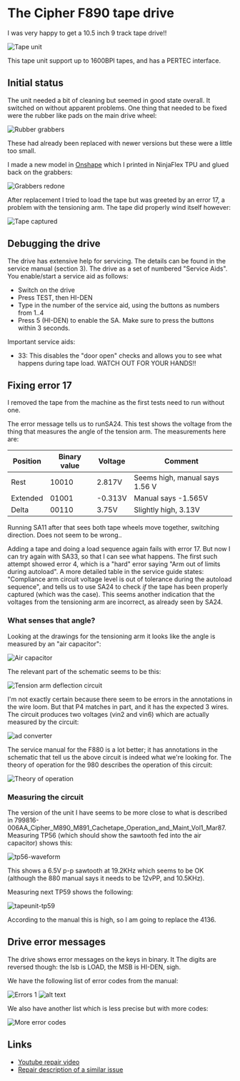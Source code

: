 # The Cipher F890 tape drive

I was very happy to get a 10.5 inch 9 track tape drive!!

![Tape unit](cipher-m890-1.png)

This tape unit support up to 1600BPI tapes, and has a PERTEC interface.

## Initial status
The unit needed a bit of cleaning but seemed in good state overall. It switched on without apparent problems. One thing that needed to be fixed were the rubber like pads on the main drive wheel:

![Rubber grabbers](original-grabbers.png)

These had already been replaced with newer versions but these were a little too small.

I made a new model in [Onshape](https://cad.onshape.com/documents/5250b162d057a5e5121f53b6/w/216b7eb7df0f59c64dfa8067/e/a828b49ce936e442852a7f1d) which I printed in NinjaFlex TPU and glued back on the grabbers:

![Grabbers redone](new-grabbers.png)

After replacement I tried to load the tape but was greeted by an error 17, a problem with the tensioning arm. The tape did properly wind itself however:

![Tape captured](captured.png)

## Debugging the drive
The drive has extensive help for servicing. The details can be found in the service manual (section 3). The drive as a set of numbered "Service Aids". You enable/start a service aid as follows:

* Switch on the drive
* Press TEST, then HI-DEN
* Type in the number of the service aid, using the buttons as numbers from 1..4
* Press 5 (HI-DEN) to enable the SA.
Make sure to press the buttons within 3 seconds.

Important service aids:

* 33: This disables the "door open" checks and allows you to see what happens during tape load. WATCH OUT FOR YOUR HANDS!!




## Fixing error 17
I removed the tape from the machine as the first tests need to run without one.

The error message tells us to runSA24. This test shows the voltage from the thing that measures the angle of the tension arm. The measurements here are:

| Position | Binary value | Voltage | Comment |
| - | - | - | - |
| Rest     | 10010        | 2.817V  | Seems high, manual says 1.56 V |
| Extended | 01001        | -0.313V | Manual says -1.565V |
| Delta    | 00110        | 3.75V   | Slightly high, 3.13V |

Running SA11 after that sees both tape wheels move together, switching direction. Does not seem to be wrong..

Adding a tape and doing a load sequence again fails with error 17. But now I can try again with SA33, so that I can see what happens.
The first such attempt showed error 4, which is a "hard" error saying "Arm out of limits during autoload". A more detailed table in the service guide states:
"Compliance arm circuit voltage level is out of tolerance during the autoload sequence", and tells us to use SA24 to check _if_ the tape has been properly captured (which was the case).
This seems another indication that the voltages from the tensioning arm are incorrect, as already seen by SA24.

### What senses that angle?
Looking at the drawings for the tensioning arm it looks like the angle is measured by an "air capacitor":

![Air capacitor](aircapacitor.png)

The relevant part of the schematic seems to be this:

![Tension arm deflection circuit](tensionArmCircuit.png)

I'm not exactly certain because there seem to be errors in the annotations in the wire loom. But that P4 matches in part, and it has the expected 3 wires. The circuit produces two voltages (vin2 and vin6) which are actually measured by the circuit:

![ad converter](adconverter.png)

The service manual for the F880 is a lot better; it has annotations in the schematic that tell us the above circuit is indeed what we're looking for. The theory of operation for the 980 describes the operation of this circuit:

![Theory of operation](theoryofoperation.png)

### Measuring the circuit
The version of the unit I have seems to be more close to what is described in 799816-006AA_Cipher_M890_M891_Cachetape_Operation_and_Maint_Vol1_Mar87. Measuring TP56 (which should show the sawtooth fed into the air capacitor) shows this:

![tp56-waveform](tapeunit-tp56.png)

This shows a 6.5V p-p sawtooth at 19.2KHz which seems to be OK (although the 880 manual says it needs to be 12vPP, and 10.5KHz).

Measuring next TP59 shows the following:

![tapeunit-tp59](tapeunit-tp59.png)

According to the manual this is high, so I am going to replace the 4136.


## Drive error messages
The drive shows error messages on the keys in binary. It The digits are reversed though: the lsb is LOAD, the MSB is HI-DEN, sigh.

We have the following list of error codes from the manual:

![Errors 1](errors1.png)
![alt text](errors2.png)

We also have another list which is less precise but with more codes:

![More error codes](errors3.png)


## Links

- [Youtube repair video](https://www.youtube.com/watch?v=9-UWP-Op278)
- [Repair description of a similar issue](https://microvax2.org/wp/2010/01/10/attempted-repair-cipher-880-or-891-tape-drive/)

